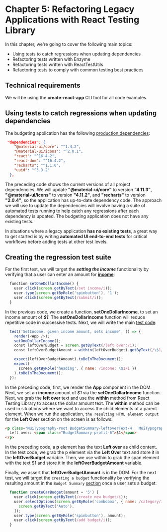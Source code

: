 # Chapter 5: Refactoring Legacy Applications with React Testing Library
In this chapter, we're going to cover the following main topics:
* Using tests to catch regressions when updating dependencies
* Refactoring tests written with Enzyme
* Refactoring tests written with ReactTestUtils
* Refactoring tests to comply with common testing best practices
## Technical requirements
 We will be using the **create-react-app** CLI tool for all code examples. 
 ## Using tests to catch regressions when updating dependencies
 The budgeting application has the following [production dependencies](./example_1_starter/package.json#L9-L16):

 ```json
  "dependencies": {
    "@material-ui/core": "^1.4.2",
    "@material-ui/icons": "^2.0.1",
    "react": "^16.4.2",
    "react-dom": "^16.4.2",
    "recharts": "^1.1.0",
    "uuid": "^3.3.2"
  },
 ```

 The preceding code shows the current versions of all project dependencies. We will update **"@material-ui/core"** to version **"4.11.3"**, **"@material-ui/icons"** to version **"4.11.2"**, and **"recharts"** to version **"2.0.4"**, so the application has up-to-date dependency code. The approach we will use to update the dependencies will involve having a suite of automated tests running to help catch any regressions after each dependency is updated. The budgeting application does not have any existing tests.

 In situations where a legacy application **has no existing tests**, a great way to get started is by writing **automated UI end-to-end tests** for critical workflows before adding tests at other test levels. 

 ## Creating the regression test suite
 For the first test, we will target the ***setting the income*** functionality by verifying that a user can enter an amount for [**income**](./example_1_starter/src/components/App.test.js#L5-L9):

```javascript
  function setOneDollarIncome() {
    user.click(screen.getByText(/set income/i));
    user.type(screen.getByRole('spinbutton'), '1');
    user.click(screen.getByText(/submit/i));
  }
```
In the previous code, we create a function, **setOneDollarIncome**, to set an income amount of ***$1***. The **setOneDollarIncome** function will reduce repetitive code in successive tests. Next, we will write the main [test code](./example_1_final/src/components/App.test.js#L21-L31):

```javascript
  test('SetIncome, given income amount, sets income', () => {
    render(<App />);
    setOneDollarIncome();
    const leftOverBudget = screen.getByText(/left over:/i);
    const leftOverBudgetAmount = within(leftOverBudget).getByText(/\$1/i);

    expect(leftOverBudgetAmount).toBeInTheDocument();
    expect(
      screen.getByRole('heading', { name: /income: \$1/i })
    ).toBeInTheDocument();
  });
```

In the preceding code, first, we render the **App** component in the DOM. Next, we set an **income** amount of *$1* via the **setOneDollarIncome** function. Next, we grab the **left over** text and use the **within** method from React Testing Library to access the dollar amount text. The **within** method can be used in situations where we want to access the child elements of a parent element. When we run the application, ``the resulting HTML element output`` for the **Left Over** section on the screen is as follows:
```html
<p class="MuiTypography-root BudgetSummary-leftoverText-4   MuiTypography-body1">
  Left over: <span class="BudgetSummary-profit-6">$1</span>
</p>
```
In the preceding code, a **p** element has the text **Left over** as child content. In the test code, we grab the p element via the **Left Over** text and store it in the **leftOverBudget** variable. Then, we use within to grab the span element with the text $1 and store it in the **leftOverBudgetAmount** variable.

Finally, we assert that **leftOverBudgetAmount** is in the DOM. For the next test, we will target the ``creating a budget`` functionality by verifying the resulting amount in the ``Budget Summary`` [section](./example_1_final/src/components/App.test.js#L12-L19) once a user sets a budget:

```javascript
  function createCarBudget(amount = '5') {
    user.click(screen.getByText(/create new budget/i));
    user.selectOptions(screen.getByRole('combobox', { name: /category/i }), [
      screen.getByText('Auto'),
    ]);
    user.type(screen.getByRole('spinbutton'), amount);
    user.click(screen.getByText(/add budget/i));
  }
```